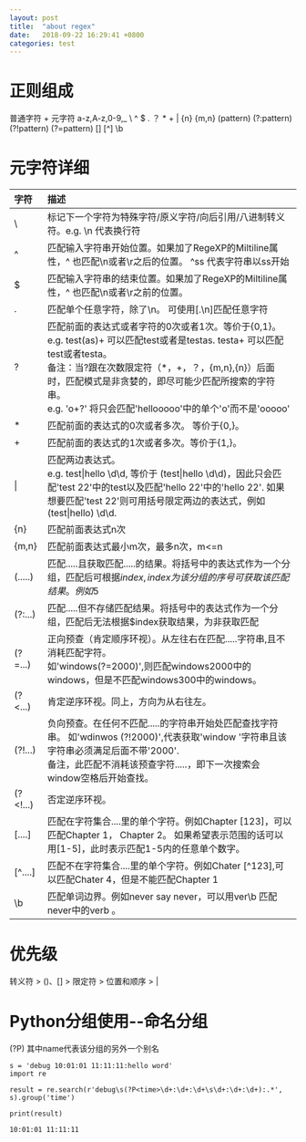 ```yaml
---
layout: post
title:  "about regex"
date:   2018-09-22 16:29:41 +0800
categories: test
---
```


正则组成
=======
普通字符        +     元字符
a-z,A-z,0-9,_        \ ^ $ . ？ * + | {n} {m,n} (pattern) (?:pattern) (?!pattern) (?=pattern)  [] [^] \b


元字符详细
=======

| 字符        | 描述       
| :-----------   | :---- |
|\        | 标记下一个字符为特殊字符/原义字符/向后引用/八进制转义符。e.g. \n 代表换行符
|^        | 匹配输入字符串开始位置。如果加了RegeXP的Miltiline属性，^ 也匹配\n或者\r之后的位置。 ^ss 代表字符串以ss开始
|$        | 匹配输入字符串的结束位置。如果加了RegeXP的Miltiline属性，^ 也匹配\n或者\r之前的位置。
|.        | 匹配单个任意字符，除了\n。 可使用[.\n]匹配任意字符
|?        | 匹配前面的表达式或者字符的0次或者1次。等价于{0,1}。e.g. test(as)+ 可以匹配test或者是testas.  testa+ 可以匹配test或者testa。<br/> 备注：当?跟在次数限定符（*，+，？，{m,n},{n}）后面时，匹配模式是非贪婪的，即尽可能少匹配所搜索的字符串。<br>e.g. 'o+?' 将只会匹配'hellooooo'中的单个'o'而不是'ooooo'
|*        | 匹配前面的表达式的0次或者多次。 等价于{0,}。
|+        | 匹配前面的表达式的1次或者多次。等价于{1,}。
|&#124;        | 匹配两边表达式。<br>e.g. test&#124;hello \d\d, 等价于 (test&#124;hello \d\d)，因此只会匹配'test 22'中的test以及匹配'hello 22'中的'hello 22'. 如果想要匹配'test 22'则可用括号限定两边的表达式，例如(test&#124;hello) \d\d.
|{n}        |匹配前面表达式n次
|{m,n}      |匹配前面表达式最小m次，最多n次，m<=n
|(.....)    |匹配.....且获取匹配.....的结果。将括号中的表达式作为一个分组，匹配后可根据$index,index为该分组的序号可获取该匹配结果。例如$5
|(?:...)|匹配.....但不存储匹配结果。将括号中的表达式作为一个分组，匹配后无法根据$index获取结果，为非获取匹配
|(?=...)|正向预查（肯定顺序环视）。从左往右在匹配.....字符串,且不消耗匹配字符。<br/>如'windows(?=2000)',则匹配windows2000中的windows，但是不匹配windows300中的windows。
|(?&lt;...)|肯定逆序环视。同上，方向为从右往左。
|(?!...)|负向预查。在任何不匹配.....的字符串开始处匹配查找字符串。 如'wdinwos (?!2000)',代表获取'window '字符串且该字符串必须满足后面不带'2000'.<br/>备注，此匹配不消耗该预查字符.....，即下一次搜索会window空格后开始查找。
|(?&lt;!...)|否定逆序环视。
|[....]           |匹配在字符集合....里的单个字符。例如Chapter [123]，可以匹配Chapter 1， Chapter 2。 如果希望表示范围的话可以用[1-5]，此时表示匹配1-5内的任意单个数字。
|[^....]     |匹配不在字符集合....里的单个字符。例如Chater [^123],可以匹配Chater 4，但是不能匹配Chapter 1
|\b         |匹配单词边界。例如never say never，可以用ver\b 匹配never中的verb 。

优先级
======
转义符 > ()、[]  > 限定符 > 位置和顺序 > |



Python分组使用--命名分组
=================
(?P<name>) 其中name代表该分组的另外一个别名


	s = 'debug 10:01:01 11:11:11:hello word'
	import re
	
	result = re.search(r'debug\s(?P<time>\d+:\d+:\d+\s\d+:\d+:\d+):.*', s).group('time')
	
	print(result)	

	10:01:01 11:11:11




 



